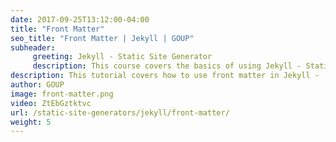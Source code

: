 ```yaml
---
date: 2017-09-25T13:12:00-04:00
title: "Front Matter"
seo_title: "Front Matter | Jekyll | GOUP"
subheader:
     greeting: Jekyll - Static Site Generator
     description: This course covers the basics of using Jekyll - Static Site Generator. Work your way through the videos/articles and I'll teach you everything you need to know to create a professional and scalable website or blog!
description: This tutorial covers how to use front matter in Jekyll -  Static Site Generator.
author: GOUP
image: front-matter.png
video: ZtEbGztktvc
url: /static-site-generators/jekyll/front-matter/
weight: 5
---
```

